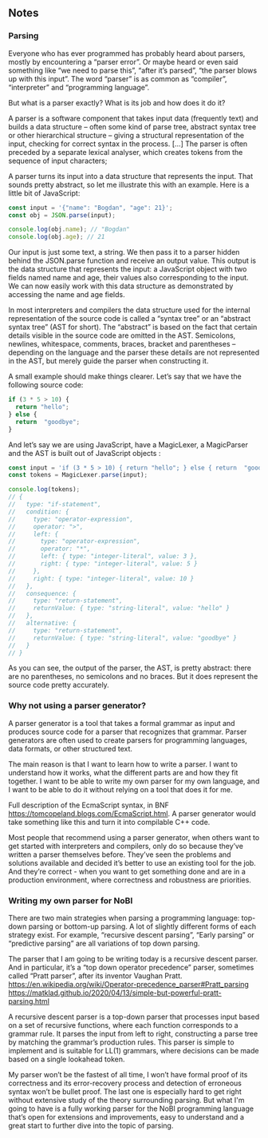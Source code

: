 ## Notes

### Parsing

Everyone who has ever programmed has probably heard about parsers, mostly by encountering a “parser error”. Or maybe heard or even said something like “we need to parse this”, “after it’s parsed”, “the parser blows up with this input”. The word “parser” is as common as “compiler”, “interpreter” and “programming language”.

But what is a parser exactly? What is its job and how does it do it?

A parser is a software component that takes input data (frequently text) and builds a data structure – often some kind of parse tree, abstract syntax tree or other hierarchical structure – giving a structural representation of the input, checking for correct syntax in the process. […] The parser is often preceded by a separate lexical analyser, which creates tokens from the sequence of input characters;

A parser turns its input into a data structure that represents the input. That sounds pretty abstract, so let me illustrate this with an example. Here is a little bit of JavaScript:

```js
const input = '{"name": "Bogdan", "age": 21}';
const obj = JSON.parse(input);

console.log(obj.name); // "Bogdan"
console.log(obj.age); // 21
```

Our input is just some text, a string. We then pass it to a parser hidden behind the JSON.parse function and receive an output value. This output is the data structure that represents the input: a JavaScript object with two fields named name and age, their values also corresponding to the input. We can now easily work with this data structure as demonstrated by accessing the name and age fields.

In most interpreters and compilers the data structure used for the internal representation of the source code is called a “syntax tree” or an “abstract syntax tree” (AST for short). The “abstract” is based on the fact that certain details visible in the source code are omitted in the AST. Semicolons, newlines, whitespace, comments, braces, bracket and parentheses – depending on the language and the parser these details are not represented in the AST, but merely guide the parser when constructing it.

A small example should make things clearer. Let’s say that we have the following source code:

```js
if (3 * 5 > 10) {
  return "hello";
} else {
  return  "goodbye";
}
```
And let’s say we are using JavaScript, have a MagicLexer, a MagicParser and the AST is built out of JavaScript objects :

```js
const input = 'if (3 * 5 > 10) { return "hello"; } else { return  "goodbye"; }';
const tokens = MagicLexer.parse(input);

console.log(tokens); 
// {
//   type: "if-statement",
//   condition: {
//     type: "operator-expression",
//     operator: ">",
//     left: {
//       type: "operator-expression",
//       operator: "*",
//       left: { type: "integer-literal", value: 3 },
//       right: { type: "integer-literal", value: 5 }
//     },
//     right: { type: "integer-literal", value: 10 }
//   },
//   consequence: {
//     type: "return-statement",
//     returnValue: { type: "string-literal", value: "hello" }
//   },
//   alternative: {
//     type: "return-statement",
//     returnValue: { type: "string-literal", value: "goodbye" }
//   }
// }
```

As you can see, the output of the parser, the AST, is pretty abstract: there are no parentheses, no semicolons and no braces. But it does represent the source code pretty accurately.


### Why not using a parser generator?
A parser generator is a tool that takes a formal grammar as input and produces source code for a parser that recognizes that grammar. Parser generators are often used to create parsers for programming languages, data formats, or other structured text.

The main reason is that I want to learn how to write a parser. I want to understand how it works, what the different parts are and how they fit together. I want to be able to write my own parser for my own language, and I want to be able to do it without relying on a tool that does it for me.

Full description of the EcmaScript syntax, in BNF https://tomcopeland.blogs.com/EcmaScript.html. A parser generator would take something like this and turn it into compilable C++ code.

Most people that recommend using a parser generator, when others want to get started with interpreters and compilers, only do so because they’ve written a parser themselves before. They’ve seen the problems and solutions available and decided it’s better to use an existing tool for the job. And they’re correct - when you want to get something done and are in a production environment, where correctness and robustness are priorities.

### Writing my own parser for NoBl

There are two main strategies when parsing a programming language: top-down parsing or bottom-up parsing. A lot of slightly different forms of each strategy exist. For example, “recursive descent parsing”, “Early parsing” or “predictive parsing” are all variations of top down parsing.

The parser that I am going to be writing today is a recursive descent parser. And in particular, it’s a “top down operator precedence” parser, sometimes called “Pratt parser”, after its inventor Vaughan Pratt. https://en.wikipedia.org/wiki/Operator-precedence_parser#Pratt_parsing https://matklad.github.io/2020/04/13/simple-but-powerful-pratt-parsing.html

A recursive descent parser is a top-down parser that processes input based on a set of recursive functions, where each function corresponds to a grammar rule. It parses the input from left to right, constructing a parse tree by matching the grammar’s production rules. This parser is simple to implement and is suitable for LL(1) grammars, where decisions can be made based on a single lookahead token. 

My parser won’t be the fastest of all time, I won’t have formal proof of its correctness and its error-recovery process and detection of erroneous syntax won’t be bullet proof. The last one is especially hard to get right without extensive study of the theory surrounding parsing. But what I'm going to have is a fully working parser for the NoBl programming language that’s open for extensions and improvements, easy to understand and a great start to further dive into the topic of parsing.



